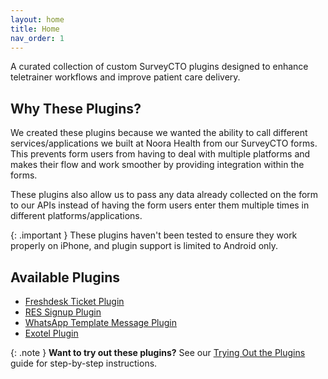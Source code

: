 ```yaml
---
layout: home
title: Home
nav_order: 1
---
```


A curated collection of custom SurveyCTO plugins designed to enhance teletrainer workflows and improve patient care delivery.

## Why These Plugins?

We created these plugins because we wanted the ability to call different services/applications we built at Noora Health from our SurveyCTO forms. This prevents form users from having to deal with multiple platforms and makes their flow and work smoother by providing integration within the forms.

These plugins also allow us to pass any data already collected on the form to our APIs instead of having the form users enter them multiple times in different platforms/applications.

{: .important }
These plugins haven't been tested to ensure they work properly on iPhone, and plugin support is limited to Android only.

## Available Plugins

- [Freshdesk Ticket Plugin](fd-ticket-plugin/)
- [RES Signup Plugin](res-signup-plugin/)
- [WhatsApp Template Message Plugin](wa-message-plugin/)
- [Exotel Plugin](https://noorahealth.github.io/scto-exotel)

{: .note }
**Want to try out these plugins?** See our [Trying Out the Plugins](trying-out-plugins.md) guide for step-by-step instructions.

